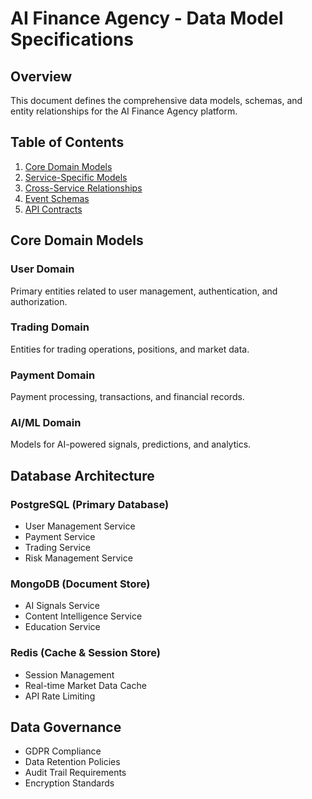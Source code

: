 # AI Finance Agency - Data Model Specifications

## Overview
This document defines the comprehensive data models, schemas, and entity relationships for the AI Finance Agency platform.

## Table of Contents
1. [Core Domain Models](#core-domain-models)
2. [Service-Specific Models](#service-specific-models)
3. [Cross-Service Relationships](#cross-service-relationships)
4. [Event Schemas](#event-schemas)
5. [API Contracts](#api-contracts)

## Core Domain Models

### User Domain
Primary entities related to user management, authentication, and authorization.

### Trading Domain
Entities for trading operations, positions, and market data.

### Payment Domain
Payment processing, transactions, and financial records.

### AI/ML Domain
Models for AI-powered signals, predictions, and analytics.

## Database Architecture

### PostgreSQL (Primary Database)
- User Management Service
- Payment Service
- Trading Service
- Risk Management Service

### MongoDB (Document Store)
- AI Signals Service
- Content Intelligence Service
- Education Service

### Redis (Cache & Session Store)
- Session Management
- Real-time Market Data Cache
- API Rate Limiting

## Data Governance
- GDPR Compliance
- Data Retention Policies
- Audit Trail Requirements
- Encryption Standards